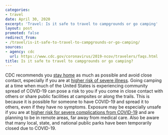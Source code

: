 ```yaml
---
categories:
- travel
date: April 30, 2020
excerpt: 'Travel: Is it safe to travel to campgrounds or go camping'
layout: post
promoted: false
redirect_from:
- /travel/is-it-safe-to-travel-to-campgrounds-or-go-camping/
sources:
- agency: cdc
  url: https://www.cdc.gov/coronavirus/2019-ncov/travelers/faqs.html
title: Is it safe to travel to campgrounds or go camping?
---
```


CDC recommends you [stay home](https://www.cdc.gov/coronavirus/2019-ncov/prevent-getting-sick/prevention.html) as much as possible and avoid close contact, especially if you are at [higher risk of severe illness](https://www.cdc.gov/coronavirus/2019-ncov/need-extra-precautions/index.html). Going camping at a time when much of the United States is experiencing community spread of COVID-19 can pose a risk to you if you come in close contact with others or share public facilities at campsites or along the trails. This is because it is possible for someone to have COVID-19 and spread it to others, even if they have no symptoms. Exposure may be especially unsafe if you are at [higher risk for severe complications from COVID-19](https://www.cdc.gov/coronavirus/2019-ncov/need-extra-precautions/people-at-higher-risk.html) and are planning to be in remote areas, far away from medical care.  Also be aware that many local, state, and national public parks have been temporarily closed due to COVID-19.